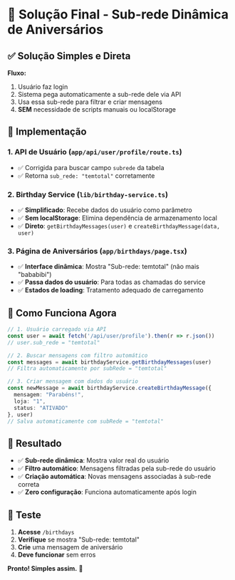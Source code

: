 # 🎉 Solução Final - Sub-rede Dinâmica de Aniversários

## ✅ **Solução Simples e Direta**

**Fluxo:**
1. Usuário faz login
2. Sistema pega automaticamente a sub-rede dele via API
3. Usa essa sub-rede para filtrar e criar mensagens
4. **SEM** necessidade de scripts manuais ou localStorage

## 🔧 **Implementação**

### 1. **API de Usuário** (`app/api/user/profile/route.ts`)
- ✅ Corrigida para buscar campo `subrede` da tabela
- ✅ Retorna `sub_rede: "temtotal"` corretamente

### 2. **Birthday Service** (`lib/birthday-service.ts`)
- ✅ **Simplificado**: Recebe dados do usuário como parâmetro
- ✅ **Sem localStorage**: Elimina dependência de armazenamento local
- ✅ **Direto**: `getBirthdayMessages(user)` e `createBirthdayMessage(data, user)`

### 3. **Página de Aniversários** (`app/birthdays/page.tsx`)
- ✅ **Interface dinâmica**: Mostra "Sub-rede: temtotal" (não mais "bababibi")
- ✅ **Passa dados do usuário**: Para todas as chamadas do service
- ✅ **Estados de loading**: Tratamento adequado de carregamento

## 🎯 **Como Funciona Agora**

```typescript
// 1. Usuário carregado via API
const user = await fetch('/api/user/profile').then(r => r.json())
// user.sub_rede = "temtotal"

// 2. Buscar mensagens com filtro automático
const messages = await birthdayService.getBirthdayMessages(user)
// Filtra automaticamente por subRede = "temtotal"

// 3. Criar mensagem com dados do usuário
const newMessage = await birthdayService.createBirthdayMessage({
  mensagem: "Parabéns!",
  loja: "1",
  status: "ATIVADO"
}, user)
// Salva automaticamente com subRede = "temtotal"
```

## 🚀 **Resultado**

- ✅ **Sub-rede dinâmica**: Mostra valor real do usuário
- ✅ **Filtro automático**: Mensagens filtradas pela sub-rede do usuário
- ✅ **Criação automática**: Novas mensagens associadas à sub-rede correta
- ✅ **Zero configuração**: Funciona automaticamente após login

## 🧪 **Teste**

1. **Acesse** `/birthdays`
2. **Verifique** se mostra "Sub-rede: temtotal"
3. **Crie** uma mensagem de aniversário
4. **Deve funcionar** sem erros

**Pronto! Simples assim.** 🎉